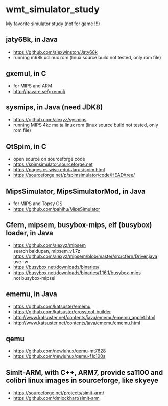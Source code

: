 # wmt_simulator_study
My favorite simulator study (not for game !!!)  

## jaty68k, in Java    
* https://github.com/alexwinston/Jaty68k  
* running m68k uclinux rom (linux source build not tested, only rom file)   

## gxemul, in C    
* for MIPS and ARM  
* http://gavare.se/gxemul/  

## sysmips, in Java (need JDK8)      
* https://github.com/alexyz/sysmips  
* running MIPS 4kc malta linux rom (linux source build not tested, only rom file)   

## QtSpim, in C  
* open source on sourceforge code    
* https://spimsimulator.sourceforge.net  
* https://pages.cs.wisc.edu/~larus/spim.html  
* https://sourceforge.net/p/spimsimulator/code/HEAD/tree/  

## MipsSimulator, MipsSimulatorMod, in Java      
* for MIPS and Topsy OS  
* https://github.com/pahihu/MipsSimulator  

## Cfern, mipsem, busybox-mips, elf (busybox) loader, in Java  
* https://github.com/alexyz/mipsem  
search baidupan, mipsem_v1.7z  
https://github.com/alexyz/mipsem/blob/master/src/cfern/Driver.java  
use -w  
* https://busybox.net/downloads/binaries/  
* https://busybox.net/downloads/binaries/1.16.1/busybox-mips  
not busybox-mipsel

## ememu, in Java  
* https://github.com/katsuster/ememu   
* https://github.com/katsuster/crosstool-builder  
* http://www.katsuster.net/contents/java/ememu/ememu_applet.html  
* http://www.katsuster.net/contents/java/ememu/ememu.html   

## qemu  
* https://github.com/newluhux/qemu-mt7628  
* https://github.com/newluhux/qemu-f1c100s  

## SimIt-ARM, with C++, ARM7, provide sa1100 and colibri linux images in sourceforge, like skyeye  
* https://sourceforge.net/projects/simit-arm/    
* https://github.com/dmlockhart/simit-arm  

